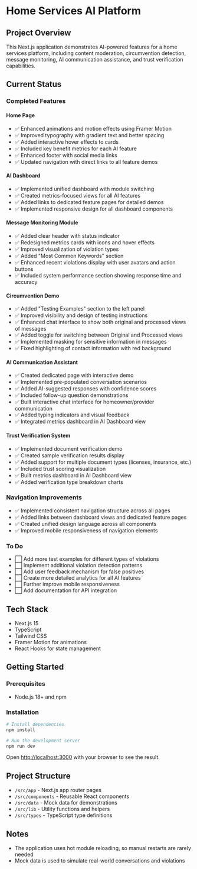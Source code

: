 # Home Services AI Platform

## Project Overview
This Next.js application demonstrates AI-powered features for a home services platform, including content moderation, circumvention detection, message monitoring, AI communication assistance, and trust verification capabilities.

## Current Status

### Completed Features

#### Home Page
- ✅ Enhanced animations and motion effects using Framer Motion
- ✅ Improved typography with gradient text and better spacing
- ✅ Added interactive hover effects to cards
- ✅ Included key benefit metrics for each AI feature
- ✅ Enhanced footer with social media links
- ✅ Updated navigation with direct links to all feature demos

#### AI Dashboard
- ✅ Implemented unified dashboard with module switching
- ✅ Created metrics-focused views for all AI features
- ✅ Added links to dedicated feature pages for detailed demos
- ✅ Implemented responsive design for all dashboard components

#### Message Monitoring Module
- ✅ Added clear header with status indicator
- ✅ Redesigned metrics cards with icons and hover effects
- ✅ Improved visualization of violation types
- ✅ Added "Most Common Keywords" section
- ✅ Enhanced recent violations display with user avatars and action buttons
- ✅ Included system performance section showing response time and accuracy

#### Circumvention Demo
- ✅ Added "Testing Examples" section to the left panel
- ✅ Improved visibility and design of testing instructions
- ✅ Enhanced chat interface to show both original and processed views of messages
- ✅ Added toggle for switching between Original and Processed views
- ✅ Implemented masking for sensitive information in messages
- ✅ Fixed highlighting of contact information with red background

#### AI Communication Assistant
- ✅ Created dedicated page with interactive demo
- ✅ Implemented pre-populated conversation scenarios
- ✅ Added AI-suggested responses with confidence scores
- ✅ Included follow-up question demonstrations
- ✅ Built interactive chat interface for homeowner/provider communication
- ✅ Added typing indicators and visual feedback
- ✅ Integrated metrics dashboard in AI Dashboard view

#### Trust Verification System
- ✅ Implemented document verification demo
- ✅ Created sample verification results display
- ✅ Added support for multiple document types (licenses, insurance, etc.)
- ✅ Included trust scoring visualization
- ✅ Built metrics dashboard in AI Dashboard view
- ✅ Added verification type breakdown charts

### Navigation Improvements
- ✅ Implemented consistent navigation structure across all pages
- ✅ Added links between dashboard views and dedicated feature pages
- ✅ Created unified design language across all components
- ✅ Improved mobile responsiveness of navigation elements

### To Do
- ⬜ Add more test examples for different types of violations
- ⬜ Implement additional violation detection patterns
- ⬜ Add user feedback mechanism for false positives
- ⬜ Create more detailed analytics for all AI features
- ⬜ Further improve mobile responsiveness
- ⬜ Add documentation for API integration

## Tech Stack
- Next.js 15
- TypeScript
- Tailwind CSS
- Framer Motion for animations
- React Hooks for state management

## Getting Started

### Prerequisites
- Node.js 18+ and npm

### Installation
```bash
# Install dependencies
npm install

# Run the development server
npm run dev
```

Open [http://localhost:3000](http://localhost:3000) with your browser to see the result.

## Project Structure
- `/src/app` - Next.js app router pages
- `/src/components` - Reusable React components
- `/src/data` - Mock data for demonstrations
- `/src/lib` - Utility functions and helpers
- `/src/types` - TypeScript type definitions

## Notes
- The application uses hot module reloading, so manual restarts are rarely needed
- Mock data is used to simulate real-world conversations and violations
